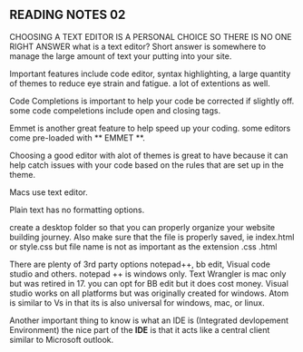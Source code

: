 ## READING NOTES 02 ##

CHOOSING A TEXT EDITOR IS A PERSONAL CHOICE SO THERE IS NO ONE RIGHT ANSWER
what is a text editor? Short answer is somewhere to manage the large amount of text your putting into your site.

Important features include code editor, syntax highlighting, a large quantity of themes to reduce eye strain and fatigue.
a lot of extentions as well.

Code Completions is important to help your code be corrected if slightly off.
some code compeletions include open and closing tags.

Emmet is another great feature to help speed up your coding.
some editors come pre-loaded with ** EMMET **.

Choosing a good editor with alot of themes is great to have because it can help catch issues with your code based on the rules that are set up in the theme.

Macs use text editor.

Plain text has no formatting options.

create a desktop folder so that you can properly organize your website building journey.
Also make sure that the file is properly saved, ie index.html or style.css but file name is not as important as the extension .css .html

There are plenty of 3rd party options notepad++, bb edit, Visual code studio and others.
notepad ++ is windows only.
Text Wrangler is mac only but was retired in 17. you can opt for BB edit but it does cost money.
Visual studio works on all platforms but was originally created for windows.
Atom is similar to Vs in that its is also universal for windows, mac, or linux.

Another important thing to know is what an IDE is (Integrated devlopement Environment)
the nice part of the **IDE** is that it acts like a central client similar to Microsoft outlook.


